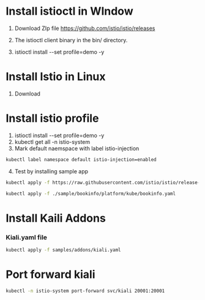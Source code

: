 # Install istioctl in WIndow
1. Download ZIp file
https://github.com/istio/istio/releases
2. The istioctl client binary in the bin/ directory.

3. istioctl install --set profile=demo -y


# Install Istio in Linux
1. Download


# Install istio profile
1. istioctl install --set profile=demo -y
2. kubectl get all -n istio-system
3. Mark default naemspace with label istio-injection
```sh
kubectl label namespace default istio-injection=enabled
```
4. Test by installing sample app
```sh
kubectl apply -f https://raw.githubusercontent.com/istio/istio/release-1.22/samples/bookinfo/platform/kube/bookinfo.yaml

kubectl apply -f ./sample/bookinfo/platform/kube/bookinfo.yaml
```

# Install Kaili Addons
### Kiali.yaml file
```sh
kubectl apply -f samples/addons/kiali.yaml
```
# Port forward kiali
```sh
kubectl -n istio-system port-forward svc/kiali 20001:20001
```